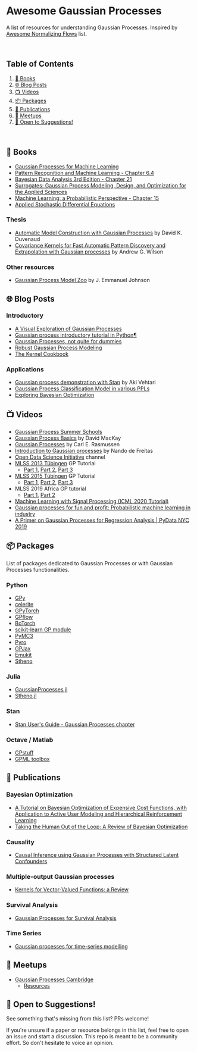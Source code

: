 # Awesome Gaussian Processes

A list of resources for understanding Gaussian Processes. Inspired by [Awesome Normalizing Flows](https://github.com/janosh/awesome-normalizing-flows) list.

<br>

## Table of Contents

1. [📘 Books](#-books)
2. [🌐 Blog Posts](#-blog-posts)
3. [📺 Videos](#-videos)
4. [📦 Packages](#-packages)
5. [📝 Publications](#-publications)
6. [📌 Meetups](#-meetups)
7. [🎉 Open to Suggestions!](#-open-to-suggestions)

<br>

## 📘 Books

* [Gaussian Processes for Machine Learning](http://www.gaussianprocess.org/gpml/)
* [Pattern Recognition and Machine Learning - Chapter 6.4](https://www.microsoft.com/en-us/research/uploads/prod/2006/01/Bishop-Pattern-Recognition-and-Machine-Learning-2006.pdf)
* [Bayesian Data Analysis 3rd Edition - Chapter 21](http://www.stat.columbia.edu/~gelman/book/)
* [Surrogates: Gaussian Process Modeling, Design, and Optimization for the Applied Sciences](https://bookdown.org/rbg/surrogates/)
* [Machine Learning: a Probabilistic Perspective - Chapter 15](https://www.cs.ubc.ca/~murphyk/MLbook/)
* [Applied Stochastic Differential Equations](https://users.aalto.fi/~ssarkka/pub/sde_book.pdf)

### Thesis

* [Automatic Model Construction with Gaussian Processes](https://www.cs.toronto.edu/~duvenaud/thesis.pdf) by David K. Duvenaud
* [Covariance Kernels for Fast Automatic Pattern Discovery and Extrapolation with Gaussian processes](http://www.cs.cmu.edu/~andrewgw/andrewgwthesis.pdf) by Andrew G. Wilson

### Other resources

* [Gaussian Process Model Zoo](https://jejjohnson.github.io/gp_model_zoo/) by J. Emmanuel Johnson

## 🌐 Blog Posts

### Introductory

* [A Visual Exploration of Gaussian Processes](https://distill.pub/2019/visual-exploration-gaussian-processes/)
* [Gaussian process introductory tutorial in Python¶](http://adamian.github.io/talks/Damianou_GP_tutorial.html)
* [Gaussian Processes, not quite for dummies](https://thegradient.pub/gaussian-process-not-quite-for-dummies/)
* [Robust Gaussian Process Modeling](https://betanalpha.github.io/assets/case_studies/gaussian_processes.html)
* [The Kernel Cookbook](http://www.cs.toronto.edu/~duvenaud/cookbook/index.html)

### Applications

* [Gaussian process demonstration with Stan](https://avehtari.github.io/casestudies/Motorcycle/motorcycle_gpcourse.html) by Aki Vehtari
* [Gaussian Process Classification Model in various PPLs](https://luiarthur.github.io/TuringBnpBenchmarks/gpclassify)
* [Exploring Bayesian Optimization](https://distill.pub/2020/bayesian-optimization/)

## 📺 Videos
* [Gaussian Process Summer Schools](http://gpss.cc/) 
* [Gaussian Process Basics](http://videolectures.net/gpip06_mackay_gpb/) by David MacKay
* [Gaussian Processes](http://videolectures.net/mlss09uk_rasmussen_gp/) by Carl E. Rasmussen
* [Introduction to Gaussian processes](https://youtu.be/4vGiHC35j9s) by  Nando de Freitas
* [ Open Data Science Initiative](https://www.youtube.com/channel/UCUjuEqUQbTrJ11f8nkWltQQ) channel
* [MLSS 2013 Tübingen](http://mlss.tuebingen.mpg.de/2013/index.html) GP Tutorial
  - [Part 1](https://youtu.be/50Vgw11qn0o), [Part 2](https://youtu.be/TR0LCVslIIM), [Part 3](https://youtu.be/KRLW5abMV6s)
* [MLSS 2015 Tübingen](http://mlss.tuebingen.mpg.de/2015/index.html) GP Tutorial
  - [Part 1](https://youtu.be/S9RbSCpy_pg), [Part 2](https://youtu.be/MxeQIKGEXb8), [Part 3](https://youtu.be/Ead4TivIOmU)
* MLSS 2019 Africa GP tutorial
  - [Part 1](https://youtu.be/U85XFCt3Lak), [Part 2](https://youtu.be/b635kuSqLww)
* [Machine Learning with Signal Processing (ICML 2020 Tutorial)](https://youtu.be/vTRD03_yReI)
* [Gaussian processes for fun and profit: Probabilistic machine learning in industry](https://youtu.be/uq8VxqeHPj8)
* [A Primer on Gaussian Processes for Regression Analysis | PyData NYC 2019](https://youtu.be/j7Ruu3Yu-70)

## 📦 Packages

List of packages dedicated to Gaussian Processes or with Gaussian Processes functionalities.

### Python

* [GPy](https://github.com/SheffieldML/GPy)
* [celerite](https://celerite.readthedocs.io/en/stable/)
* [GPyTorch](https://gpytorch.ai/)
* [GPflow](https://github.com/GPflow/GPflow)
* [BoTorch](https://botorch.org/)
* [scikit-learn GP module](http://scikit-learn.org/stable/modules/gaussian_process.html)
* [PyMC3](https://docs.pymc.io/Gaussian_Processes.html)
* [Pyro](https://pyro.ai/examples/gp.html)
* [GPJax](https://github.com/thomaspinder/GPJax)
* [Emukit](https://github.com/EmuKit/emukit)
* [Stheno](https://github.com/wesselb/stheno)

### Julia

* [GaussianProcesses.jl](https://stor-i.github.io/GaussianProcesses.jl/latest/)
* [Stheno.jl](https://github.com/willtebbutt/Stheno.jl)

### Stan
 * [Stan User's Guide - Gaussian Processes chapter](https://mc-stan.org/docs/2_26/stan-users-guide/gaussian-processes-chapter.html)

### Octave / Matlab
* [GPstuff](https://research.cs.aalto.fi/pml/software/gpstuff/)
* [GPML toolbox](http://www.gaussianprocess.org/gpml/code/matlab/doc/)


## 📝 Publications

### Bayesian Optimization
* [A Tutorial on Bayesian Optimization of Expensive Cost Functions, with Application to Active User Modeling and Hierarchical Reinforcement Learning](https://arxiv.org/abs/1012.2599)
* [Taking the Human Out of the Loop: A Review of Bayesian Optimization](https://www.cs.ox.ac.uk/people/nando.defreitas/publications/BayesOptLoop.pdf)

### Causality
* [Causal Inference using Gaussian Processes with Structured Latent Confounders](http://proceedings.mlr.press/v119/witty20a/witty20a.pdf)

### Multiple-output Gaussian processes
* [Kernels for Vector-Valued Functions: a Review](https://arxiv.org/abs/1106.6251)
    
### Survival Analysis
* [Gaussian Processes for Survival Analysis](https://arxiv.org/abs/1611.00817)

### Time Series
* [Gaussian processes for time-series modelling](http://rsta.royalsocietypublishing.org/content/371/1984/20110550)
    

## 📌 Meetups

* [Gaussian Processes Cambridge](https://www.meetup.com/gaussian-processes-cambridge/)
    * [Resources](https://github.com/GaussianProcessesCambridge/meetup-resources)

## 🎉 Open to Suggestions!
See something that's missing from this list? PRs welcome!

If you're unsure if a paper or resource belongs in this list, feel free to open an issue and start a discussion. This repo is meant to be a community effort. So don't hesitate to voice an opinion.
